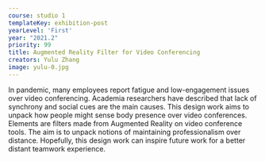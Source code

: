 ```yaml
---
course: studio 1
templateKey: exhibition-post
yearLevel: 'First'
year: "2021.2"
priority: 99
title: Augmented Reality Filter for Video Conferencing
creators: Yulu Zhang
image: yulu-0.jpg
---
```


In pandemic, many employees report fatigue and low-engagement issues over video conferencing. Academia researchers have described that lack of synchrony and social cues are the main causes. This design work aims to unpack how people might sense body presence over video conferences. Elements are filters made from Augmented Reality on video conference tools. The aim is to unpack notions of maintaining professionalism over distance. Hopefully, this design work can inspire future work for a better distant teamwork experience.
